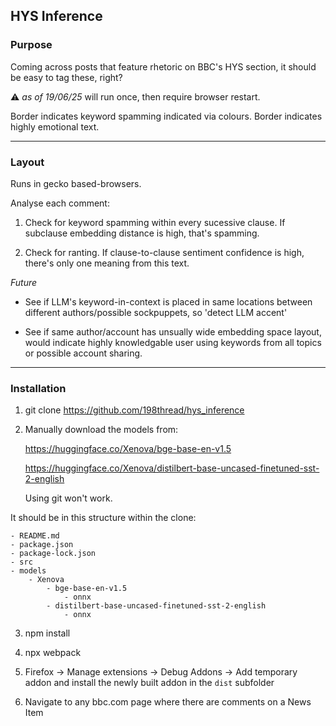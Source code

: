 ## HYS Inference

### Purpose

Coming across posts that feature rhetoric on BBC's HYS section, it should be easy to tag these, right?

⚠️ *as of 19/06/25* will run once, then require browser restart. 

Border indicates keyword spamming indicated via colours. Border indicates highly emotional text.

---

### Layout

Runs in gecko based-browsers. 

Analyse each comment:

1. Check for keyword spamming within every sucessive clause. If subclause embedding distance is high, that's spamming.

2. Check for ranting. If clause-to-clause sentiment confidence is high, there's only one meaning from this text. 

*Future*

- See if LLM's keyword-in-context is placed in same locations between different authors/possible sockpuppets, so 'detect LLM accent'

- See if same author/account has unsually wide embedding space layout, would indicate highly knowledgable user using keywords from all topics or possible account sharing.

---

### Installation

1. git clone https://github.com/198thread/hys_inference

2. Manually download the models from:

    https://huggingface.co/Xenova/bge-base-en-v1.5
    
    https://huggingface.co/Xenova/distilbert-base-uncased-finetuned-sst-2-english
    
    Using git won't work.

It should be in this structure within the clone:

    - README.md
    - package.json
    - package-lock.json
    - src
    - models
        - Xenova
            - bge-base-en-v1.5
                - onnx
            - distilbert-base-uncased-finetuned-sst-2-english
                - onnx

3. npm install

4. npx webpack

5. Firefox -> Manage extensions -> Debug Addons -> Add temporary addon and install the newly built addon in the `dist` subfolder

6. Navigate to any bbc.com page where there are comments on a News Item